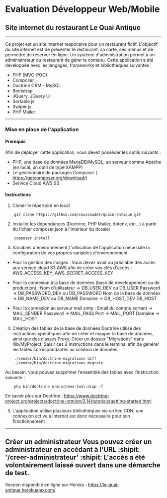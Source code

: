 # Evaluation Développeur Web/Mobile
## Site internet du restaurant Le Quai Antique
--- 
Ce projet est un site internet responsive pour un restaurant fictif.
L'objectif du site internet est de présenter le restaurant, sa carte, ses menus et de permettre de réserver en ligne.
Un système d'administration permet à un administrateur du restaurant de gérer le contenu.
Cette application a été développée avec les langages, frameworks et bibliothèques suivantes : 
- PHP (MVC-POO)
- Composer
- Doctrine ORM - MySQL
- Bootstrap
- JQuery, JQuery UI
- Sortable js
- Swiper js
- PHP Mailer
---
### Mise en place de l'application
#### Prérequis
Afin de déployer cette application, vous devez posséder les outils suivants :
- PHP, une base de données MariaDB/MySQL, un serveur comme Apache (en local, un outil de type XAMPP)
- Le gestionnaire de packages Composer ( https://getcomposer.org/download/)
- Service Cloud AWS S3
#### Instructions
1. Cloner le répertoire en local
```
    git clone https://github.com/couscoudet/quaiu-antique.git
```
2. Installer les dépendances (Doctrine, PHP Mailer, dotenv, etc...) à partir du fichier composer.json à l'intérieur du dossier 
```
    composer install
```

3. Variables d'environnement
L'utilisation de l'application nécessite la configuration de vos propres variables d'environnement
* Pour la gestion des images : Vous devez avoir au préalable des accès aux service cloud S3 AWS afin de créer vos clés d'accès :
AWS_ACCESS_KEY, AWS_SECRET_ACCESS_KEY
* Pour la connexion à la base de données (base de développement ou de production) :
Nom d'utilisateur -> DB_USER_DEV ou DB_USER
Password -> DB_PASSWORD_DEV ou DB_PASSWORD
Nom de la base de données -> DB_NAME_DEV ou DB_NAME
Domaine -> DB_HOST_DEV DB_HOST

* Pour la connexion au serveur mail smtp :
Email du compte sortant -> MAIL_SENDER
Password -> MAIL_PASS
Port -> MAIL_PORT
Domaine -> MAIL_HOST

4. Création des tables de la base de données
Doctrine utilise des instructions spécifiques afin de créer et mapper la base de données, ainsi que des classes Proxy.
Créer un dossier "Migrations" dans /lib/MyProject.
Saisir ces 2 instructions dans le terminal afin de générer les tables correspondantes au schéma de données:
```
    ./vendor/bin/doctrine-migrations diff
    ./vendor/bin/doctrine-migrations migrate
```
Au besoin, vous pouvez supprimer l'ensemble des tables avec l'instruction suivante :
```
    php bin/doctrine orm:schema-tool:drop -f
```

En savoir plus sur Doctrine : https://www.doctrine-project.org/projects/doctrine-orm/en/2.14/tutorials/getting-started.html 
 
5. L'application utilise plusieurs bibliothèques via un lien CDN, une connexion active à Internet est donc nécessaire pour son fonctionnement
---
**Créer un administrateur
Vous pouvez créer un administrateur en accédant à l'URL :shipit: '/creer-administrateur' :shipit:
L'accès a été volontairement laissé ouvert dans une démarche de test.**
---
Version disponible en ligne sur Heroku : https://le-quai-antique.herokuapp.com/
